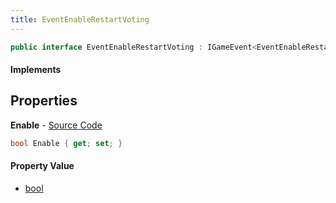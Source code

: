 ```yaml
---
title: EventEnableRestartVoting
---
```


```csharp
public interface EventEnableRestartVoting : IGameEvent<EventEnableRestartVoting>
```

#### Implements

## Properties

**Enable** - [Source Code](https://github.com/swiftly-solution/swiftlys2/blob/main/managed/src/SwiftlyS2.Generated/GameEvents/Interfaces/EventEnableRestartVoting.cs#L21)

```csharp
bool Enable { get; set; }
```

#### Property Value

- [bool](https://learn.microsoft.com/dotnet/api/system.boolean)

